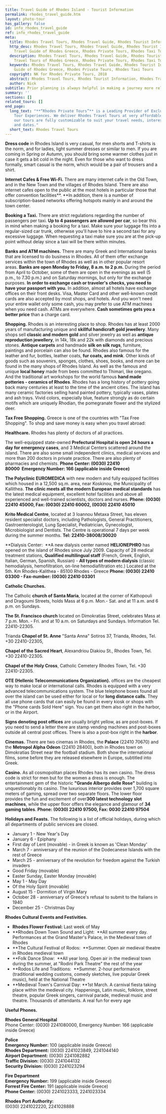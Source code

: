 ```yaml
---
title: Travel Guide of Rhodes Island - Tourist Information
permalink: rhodes_travel_guide.htm
layout: photo-tour
has_gallery: false
id: info_rhodes_travel_guide
ref: info_rhodes_travel_guide
meta:
  title: Rhodes Travel Tours, Rhodes Travel Guide, Rhodes Tourist Information
  http_desc: Rhodes Travel Tours, Rhodes Travel Guide, Rhodes Tourist Information,
    Travel Guide of Rhodes Greece, Rhodes Private Tours, Rhodes Taxi Tours
  description: Rhodes Travel Tours, Rhodes Travel Guide, Rhodes Tourist Information,
    Travel Tours of Rhodes Greece, Rhodes Private Tours, Rhodes Taxi Tours
  keywords: Rhodes Travel Tours, Rhodes Travel Guide, Rhodes Tourist Information,  Travel
    Guide of Rhodes Greece, Rhodes Private Tours, Rhodes Taxi Tours
  copyright: NK for Rhodes Private Tours, 2018
  abstract: Rhodes Travel Tours, Rhodes Tourist Information, Rhodes Travel Tours
  author: Nick
subtitle: Prior planning is always helpful in making a journey more relaxing and enjoyable.
summary: ''
sections: []
related_tours: []
end_page:
  long_text: "**“Rhodes Private Tours”** is a Leading Provider of Exclusive and Personalized
    Tour Experiences. We deliver Rhodes Travel Tours at very affordable rates. All
    our tours are fully customizable to suit your travel needs, interests, schedules,
    and dates."
  short_text: Rhodes Travel Tours
---
```


**Dress code** in Rhodes Island is very casual, for men shorts and T-shirts is the norm, and for ladies, light summer dresses or similar to men. If you are coming in Spring or Autumn, you should bring some warmer clothes just in case it gets a bit cold in the night. Even for those who want to dress formally, smart casual is the norm, which would be a pair of trousers and a shirt.

**Internet Cafes & Free Wi-Fi.** There are many internet cafe in the Old Town, and in the New Town and the villages of Rhodes Island. There are also internet cafes open to the public at the most hotels in particular those that offer convention facilities**. **In addition, there is a number of subscription-based networks offering hotspots mainly in and around the town center. 

**Booking a Taxi.** There are strict regulations regarding the number of passengers per taxi. **Up to 4 passengers are allowed per car**, so bear this in mind when making a booking for a taxi. Make sure your luggage fits into a regular-sized car trunk, otherwise you'll have to hire a second taxi for any excessive luggage. When requesting a taxi make sure you are at the pick-up point without delay since a taxi will be there within minutes.

**Banks and ATM machines.** There are many Greek and International banks that are licensed to do business in Rhodes. All of them offer exchange services within the town of Rhodes as well as in other popular resort areas. **Banks are open Monday to Friday, 8 a.m. to 2 p.m.** During the period from April to October, some of them are open in the evenings as well (5 p.m., to 7.30 p.m.) and on Saturday mornings, but only for the exchange purposes. **In order to exchange cash or traveler's checks, you need to have your passport with you.** In addition, almost all hotels have exchange offices on their front desks. Visa, Master Card and other well-known credit cards are also accepted by most shops, and hotels. And you won't need your entire wallet only some cash, you may prefer to use ATM machines when you need cash. ATMs are everywhere. **Cash sometimes gets you a better price** than a charge card.

**Shopping.** Rhodes is an interesting place to shop. Rhodes has at least 2000 years of manufacturing unique and **skillful handicraft gold jewellery**. Many shops sell **classic and modern gold** and silver jewelry as well as **antique reproduction jewellery**, in 14k, 18k and 22k with diamonds and precious stones. **Antique carpets** and handmade **silk on silk rugs**, furniture, paintings and porcelain can also be found. Rhodes also famous for the leather and fur, bottles, leather coats, **fur coats, and mink**. Other kinds of goods such as souvenirs, sponges, clothes, shoes, books, and more can be found in the many shops of Rhodes Island. As well as the famous and unique **local honey** made from bees committed to Thimari, like oregano. And the traditional art workshops for the world famous **hand made potteries - ceramics of Rhodes**. Rhodes has a long history of pottery going back many centuries at least to the time of the ancient cities. The island has many ceramic factories selling hand painted pottery, typically vases, plates and ash trays. Vivid colors, especially blue, feature strongly as do certain motifs which are uniquely Rhodian, the pomegranate flower and the stylized deer.

**Tax Free Shopping.** Greece is one of the countries with "Tax Free Shopping". To shop and save money is easy when you travel abroad:

**Healthcare.** Rhodes has plenty of doctors of all practices.

The well-equipped state-owned **Prefectural Hospital is open 24 hours a day for emergency cases**, and 3 Medical Centers scattered around the island. There are also some small independent clinics, medical services and more than 200 doctors in private practice. There are also plenty of pharmacies and chemists. **Phone Center: (0030) 22410 80000  Emergency Number: 166 (applicable inside Greece)**

**The Polyclinic EUROMEDICA** with new modern and fully equipped facilities which housed in a 12,500 sq.m. area, near Koskinou, the Municipality of Kallithea. **The clinic meets all the modern European medical standards** has the latest medical equipment, excellent hotel facilities and above all experienced and well-trained scientists, doctors and nurses. **Phone: (0030) 22410 45000, Fax: (0030) 22410 60002, (0030) 22410 45010**

**Krito Medical Centre**, located at 3 Ioannou Metaxa Street, has eleven resident specialist doctors, including Pathologists, General Practitioners, Gastroenterologist, Lung Specialist, Pediatrician, Gynecologist, Microbiologist and Dentists. The Centre is operational 7 days per week during the summer months. **Tel: 22410-38008/30020**

**Dialysis Center:  **A new dialysis center named **HELIONEPHRO** has opened on the island of Rhodes since July 2009. Capacity of 28 medical treatment stations, **Qualified multilingual staff** (French, Greek, English, Italian, German, Spanish, Russian) - **All types of modern dialysis** (classic hemodialysis, hemofiltration, on-line hemodiafiltration etc.) Located at the 5th. Km Rhodes-Kalithea - 85100 Rhodes - Greece **Phone: (0030) 22410 03300 - Fax-number: (0030) 22410 03301**

**Catholic Churches.**

The Catholic **church of Santa Maria**, located at the corner of Kathopouli and Dragoumi Streets, holds Mass at 6 p.m. Mon.- Sat. and at 11 a.m. and 6 p.m. on Sundays.

**The St. Francisco church** located on Dimokratias Street, celebrates Mass at 7 p.m. Mon. - Fri. and at 10 a.m. on Saturdays and Sundays. Information Tel. 22410-22305.

Trianda **Chapel of St. Anne** "Santa Anna" Sotiros 37, Trianda, Rhodes, Tel. +30 22410-22305,

**Chapel of the Sacred Heart**, Alexandriou Diakiou St., Rhodes Town, Tel. +30 22410-22305.

**Chapel of the Holy Cross**, Catholic Cemetery Rhodes Town, Tel. +30 22410-22305.

**OTE (Hellenic Telecommunications Organization).** offices are the cheapest way to make local or international calls. Rhodes is equipped with a very advanced telecommunications system. The blue telephone boxes found all over the island can be used either for local or for **long distance calls**. They all use phone cards that can easily be found in every kiosk or shops with the "Phone cards Sold Here" sign. You can get them also right in the harbor, or in the Airport.

**Signs denoting post offices** are usually bright yellow, as are post-boxes. If you need to send a letter there are stamp vending machines and post-boxes outside all central post offices. There is also a post-box right in the **harbor**.

**Cinemas.** There are two cinemas in Rhodes, the **Palace** (22410 70670) and the **Metropol Alpha Odeon** (22410 28400), both in Rhodes town on Dimokratias Street near the football stadium. Both show the international films, some before they are released elsewhere in Europe, subtitled into Greek.

**Casino.** As all cosmopolitan places Rhodes has its own casino. The dress code is strict for men but for the women a dress is enough. The entertainment gem of the historic **"Grande Albergo delle Rose"** building is unquestionably its casino. The luxurious interior provides over 1,700 square meters of gaming, spread over two separate floors. The lower floor provides the fun and excitement of over**300 latest technology slot machines**, while the upper floor offers the elegance and glamour of **34 gaming tables**. **Phone: (0030) 22410 97500, Fax: 0030 22410 97504**

**Holidays and Feasts.** The following is a list of official holidays, during which all departments of public services are closed.

- January 1 - New Year's Day
- January 6 - Epiphany
- First day of Lent (movable) - in Greek is known as 'Clean Monday'
- March 7 - anniversary of the reunion of the Dodecanese Islands with the rest of Greece
- March 25 - anniversary of the revolution for freedom against the Turkish invaders
- Good Friday (movable)
- Easter Sunday, Easter Monday (movable)
- May 1 - May Day
- Of the Holy Spirit (movable)
- August 15 - Dormition of Virgin Mary
- October 28 - anniversary of Greece's refusal to submit to the Italians in 1940
- December 25 - Christmas Day

**Rhodes Cultural Events and Festivities.**

- **Rhodes Flower Festival:** Last week of May
- **Rhodes Down Town Sound and Light:  **All summer every day. Performances at the Grand Master's Palace, in the Medieval town of Rhodes
- **The Cultural Festival of Rodos:  **Summer. Open air medieval theatre in Rhodes medieval town
- **Folk Dance Show:  **All year long. Open air in the medieval town during the summer, at "Rodini Park Theatre" the rest of the year
- **Rodos Life and Traditions:  **Summer. 2-hour performance (traditional wedding customs, comedy sketches, live popular Greek music), held at the National Theatre
- **Medieval Town's Carnival Day: **1st March. A carnival fiesta taking place within the medieval city. Happenings, Latin music, folklore, street theatre, popular Greek singers, carnival parade, medieval music and theatre. Thousands of attendants. A real fun for every age

**Useful Phones.**

**Rhodes General Hospital**  
Phone Center: (0030) 2241080000, Emergency Number: 166 (applicable inside Greece)

**Police**  
**Emergency Number:** 100 (applicable inside Greece)<br>
**Rhodes Department:** (0030) 2241023849, 2241044140<br>
**Airport Department:** (0030) 2241082882<br>
**Traffic Division:** (0030) 2241044132<br>
**Security Division:** (0030) 2241023294

**Fire Department**  
**Emergency Number:** 199 (applicable inside Greece)<br>
**Forrest Fire Center:** 191 (applicable inside Greece)<br>
**Phone Center:** (0030) 2241023333, 2241023334

**Rhodes Port Authority:**  
(0030) 2241022220, 2241028888